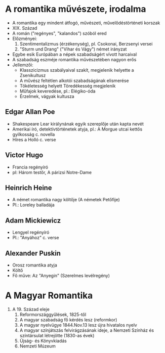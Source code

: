 # A romantika művészete, irodalma  
- A romantika egy mindent átfogó, művészeti, művelődéstörténeti korszak  
- XIX. Század  
- A román ("regényes", "kalandos") szóból ered  
- Előzményei:  
  1. Szentimentalizmus (érzékenység), pl. Csokonai, Berzsenyi versei  
  2. "Sturm und Drang" ("Vihar és Vágy") német irányzat  
- Egybe esik Európában a népek szabadságért vívott harcaival  
- A szabadság eszméje romantika művészetében nagyon erős  
- Jellemzői:  
  - Klasszicizmus szabályaival szakít, megjelenik helyette a Zsenikultusz  
  - A művész feltétlen alkotói szabadságának elismerése  
  - Tökéletesség helyett Töredékesség megjelenik  
  - Műfajok keveredése, pl.: Elégiko-óda  
  - Érzelmek, vágyak kultusza  
## Edgar Allan Poe  
- Shakespeare Lear királynának egyik szereplője után kapta nevét  
- Amerikai író, detektívtörténetek atyja, pl.:  A Morgue utcai kettős gyilkosság c. novella  
- Híres a Holló c. verse  
## Victor Hugo  
- Francia regényíró  
- pl: Három testőr, A párizsi Notre-Dame  
## Heinrich Heine  
- A német romantika nagy költője (A németek Petőfije)  
- Pl.: Loreley balladája  
## Adam Mickiewicz  
- Lengyel regényíró  
- Pl.: "Anyához" c. verse  
## Alexander Puskin  
- Orosz romantika atyja  
- Költő  
- Fő műve: Az "Anyegin" (Szerelmes levélregény)  
# A Magyar Romantika  
1. A 19. Század eleje  
	1. Reformországgyűlések, 1825-től  
	2. A magyar szabadság fő kérdés lesz (reformkor)  
	3. A magyar nyelvügye 1844.Nov.13 lesz újra hivatalos nyelv  
	4. A magyar színjátszás felvirágzásának ideje, a Nemzeti Színház és színtársulat létrejötte (1830-as évek)  
	5. Újság- és Könyvkiadás  
	6. Nemzeti Múzeum  
